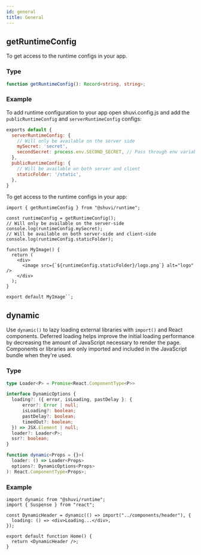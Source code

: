 ```yaml
---
id: general
title: General
---
```


## getRuntimeConfig

To get access to the runtime configs in your app.

### Type

```ts
function getRuntimeConfig(): Record<string, string>;
```

### Example

To add runtime configuration to your app open shuvi.config.js and add the `publicRuntimeConfig` and `serverRuntimeConfig` configs:

```js
exports default {
  serverRuntimeConfig: {
    // Will only be available on the server side
    mySecret: 'secret',
    secondSecret: process.env.SECOND_SECRET, // Pass through env variables
  },
  publicRuntimeConfig: {
    // Will be available on both server and client
    staticFolder: '/static',
  },
}
```

To get access to the runtime configs in your app:

```tsx
import { getRuntimeConfig } from "@shuvi/runtime";

const runtimeConfig = getRuntimeConfig();
// Will only be available on the server-side
console.log(runtimeConfig.mySecret);
// Will be available on both server-side and client-side
console.log(runtimeConfig.staticFolder);

function MyImage() {
  return (
    <div>
      <image src={`${runtimeConfig.staticFolder}/logo.png`} alt="logo" />
    </div>
  );
}

export default MyImage``;
```

## dynamic

Use `dynamic()` to lazy loading external libraries with `import()` and React components.
Deferred loading helps improve the initial loading performance by decreasing the amount of JavaScript necessary to render the page. Components or libraries are only imported and included in the JavaScript bundle when they're used.

### Type

```ts
type Loader<P> = Promise<React.ComponentType<P>>

interface DynamicOptions {
  loading?: ({ error, isLoading, pastDelay }: {
      error?: Error | null;
      isLoading?: boolean;
      pastDelay?: boolean;
      timedOut?: boolean;
  }) => JSX.Element | null;
  loader?: Loader<P>;
  ssr?: boolean;
}

function dynamic<Props = {}>(
  loader: () => Loader<Props>
  options?: DynamicOptions<Props>
): React.ComponentType<Props>;
```

### Example

```tsx
import dynamic from "@shuvi/runtime";
import { Suspense } from "react";

const DynamicHeader = dynamic(() => import("../components/header"), {
  loading: () => <div>Loading...</div>,
});

export default function Home() {
  return <DynamicHeader />;
}
```
